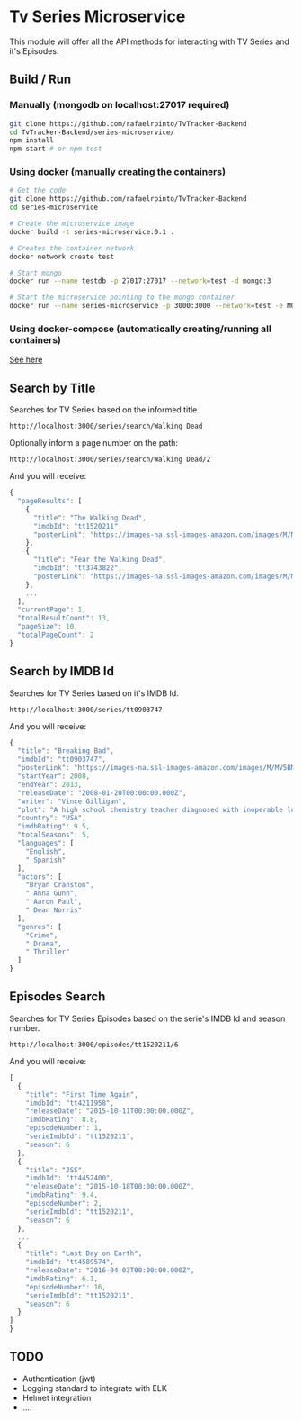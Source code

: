 # Tv Series Microservice

This module will offer all the API methods for interacting with TV Series and it's Episodes.

## Build / Run

### Manually (mongodb on localhost:27017 required)

```bash
git clone https://github.com/rafaelrpinto/TvTracker-Backend
cd TvTracker-Backend/series-microservice/
npm install
npm start # or npm test
```
### Using docker (manually creating the containers)

```bash
# Get the code
git clone https://github.com/rafaelrpinto/TvTracker-Backend
cd series-microservice

# Create the microservice image
docker build -t series-microservice:0.1 . 

# Creates the container network
docker network create test

# Start mongo
docker run --name testdb -p 27017:27017 --network=test -d mongo:3

# Start the microservice pointing to the mongo container
docker run --name series-microservice -p 3000:3000 --network=test -e MONGO_HOST=testdb -e MONGO_PORT=27017 -d series-microservice:0.1
```
### Using docker-compose (automatically creating/running all containers)

[See here](https://github.com/rafaelrpinto/TvTracker-Backend/blob/master/README.md)


## Search by Title

Searches for TV Series based on the informed title.

`http://localhost:3000/series/search/Walking Dead`

Optionally inform a page number on the path:

`http://localhost:3000/series/search/Walking Dead/2`

And you will receive:

```javascript
{
  "pageResults": [
    {
      "title": "The Walking Dead",
      "imdbId": "tt1520211",
      "posterLink": "https://images-na.ssl-images-amazon.com/images/M/MV5BMTc5NTU3Njg0N15BMl5BanBnXkFtZTgwMzY4MjM0ODE@._V1_SX300.jpg"
    },
    {
      "title": "Fear the Walking Dead",
      "imdbId": "tt3743822",
      "posterLink": "https://images-na.ssl-images-amazon.com/images/M/MV5BMjQwODQ5ODYxOV5BMl5BanBnXkFtZTgwNDU3OTA0OTE@._V1_SX300.jpg"
    },
    ...
  ],
  "currentPage": 1,
  "totalResultCount": 13,
  "pageSize": 10,
  "totalPageCount": 2
}
```

## Search by IMDB Id

Searches for TV Series based on it's IMDB Id.

`http://localhost:3000/series/tt0903747`

And you will receive:

```javascript
{
  "title": "Breaking Bad",
  "imdbId": "tt0903747",
  "posterLink": "https://images-na.ssl-images-amazon.com/images/M/MV5BMTQ0ODYzODc0OV5BMl5BanBnXkFtZTgwMDk3OTcyMDE@._V1_SX300.jpg",
  "startYear": 2008,
  "endYear": 2013,
  "releaseDate": "2008-01-20T00:00:00.000Z",
  "writer": "Vince Gilligan",
  "plot": "A high school chemistry teacher diagnosed with inoperable lung cancer turns to manufacturing and selling methamphetamine in order to secure his family's future.",
  "country": "USA",
  "imdbRating": 9.5,
  "totalSeasons": 5,
  "languages": [
    "English",
    " Spanish"
  ],
  "actors": [
    "Bryan Cranston",
    " Anna Gunn",
    " Aaron Paul",
    " Dean Norris"
  ],
  "genres": [
    "Crime",
    " Drama",
    " Thriller"
  ]
}
```
## Episodes Search

Searches for TV Series Episodes based on the serie's IMDB Id and season number.

`http://localhost:3000/episodes/tt1520211/6`

And you will receive:

```javascript
[
  {
    "title": "First Time Again",
    "imdbId": "tt4211958",
    "releaseDate": "2015-10-11T00:00:00.000Z",
    "imdbRating": 8.8,
    "episodeNumber": 1,
    "serieImdbId": "tt1520211",
    "season": 6
  },
  {
    "title": "JSS",
    "imdbId": "tt4452400",
    "releaseDate": "2015-10-18T00:00:00.000Z",
    "imdbRating": 9.4,
    "episodeNumber": 2,
    "serieImdbId": "tt1520211",
    "season": 6
  },
  ...
  {
    "title": "Last Day on Earth",
    "imdbId": "tt4589574",
    "releaseDate": "2016-04-03T00:00:00.000Z",
    "imdbRating": 6.1,
    "episodeNumber": 16,
    "serieImdbId": "tt1520211",
    "season": 6
  }
]
}
```

## TODO

- Authentication (jwt)
- Logging standard to integrate with ELK
- Helmet integration
- ....

